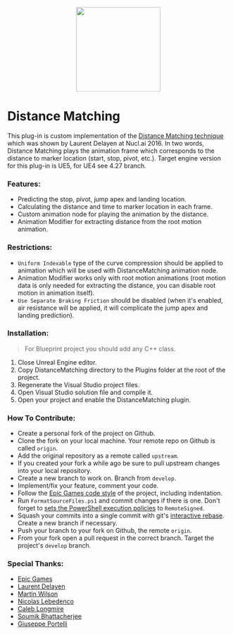 <p align="center">
    <img width="192" height="192" src="https://github.com/romanus-severus/DistanceMatching/raw/main/DM_Plugin.png">
</p>

# Distance Matching
 
This plug-in is custom implementation of the [Distance Matching technique](https://www.youtube.com/watch?v=YlKA22Hzerk) which was shown by Laurent Delayen at Nucl.ai 2016.
In two words, Distance Matching plays the animation frame which corresponds to the distance to marker location (start, stop, pivot, etc.).
Target engine version for this plug-in is UE5, for UE4 see 4.27 branch.

### Features:
- Predicting the stop, pivot, jump apex and landing location.
- Calculating the distance and time to marker location in each frame.
- Custom animation node for playing the animation by the distance.
- Animation Modifier for extracting distance from the root motion animation.

### Restrictions:
- `Uniform Indexable` type of the curve compression should be applied to animation which will be used with DistanceMatching animation node.
- Animation Modifier works only with root motion animations (root motion data is only needed for extracting the distance, you can disable root motion in animation itself).
- `Use Separate Braking Friction` should be disabled (when it's enabled, air resistance will be applied, it will complicate the jump apex and landing prediction).

### Installation:
> For Blueprint project you should add any C++ class.

1. Close Unreal Engine editor.
2. Copy DistanceMatching directory to the Plugins folder at the root of the project.
3. Regenerate the Visual Studio project files.
4. Open Visual Studio solution file and compile it.
5. Open your project and enable the DistanceMatching plugin.

### How To Contribute:
- Create a personal fork of the project on Github.
- Clone the fork on your local machine. Your remote repo on Github is called `origin`.
- Add the original repository as a remote called `upstream`.
- If you created your fork a while ago be sure to pull upstream changes into your local repository.
- Create a new branch to work on. Branch from `develop`.
- Implement/fix your feature, comment your code.
- Follow the [Epic Games code style](https://docs.unrealengine.com/4.26/en-US/ProductionPipelines/DevelopmentSetup/CodingStandard/) of the project, including indentation.
- Run `FormatSourceFiles.ps1` and commit changes if there is one. Don't forget to [sets the PowerShell execution policies](https://docs.microsoft.com/en-us/powershell/module/microsoft.powershell.security/set-executionpolicy) to `RemoteSigned`.
- Squash your commits into a single commit with git's [interactive rebase](https://docs.github.com/en/get-started/using-git/about-git-rebase). Create a new branch if necessary.
- Push your branch to your fork on Github, the remote `origin`.
- From your fork open a pull request in the correct branch. Target the project's `develop` branch.

### Special Thanks:
- [Epic Games](https://www.epicgames.com/)
- [Laurent Delayen](https://twitter.com/LDelayen)
- [Martin Wilson](https://twitter.com/__Arcadia)
- [Nicolas Lebedenco](https://github.com/nlebedenco) 
- [Caleb Longmire](https://twitter.com/clongmire42)
- [Soumik Bhattacherjee](https://www.youtube.com/channel/UCr0oJDvyuqjZDB9rNdhlUNA)
- [Giuseppe Portelli](https://twitter.com/gportelli)
